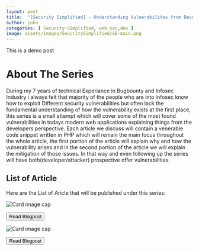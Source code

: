 ```yaml
---
layout: post
title:  "[Security Simplified] - Understanding Vulnerabilites from Developers Perespective"
author: john
categories: [ Security-Simplified, web-sec,dev ]
image: assets/images/SecuritySimplified/SE-main.png
---
```




This is a demo post


# About The Series

During my 7 years of technical Experiance in Bugbounty and Infosec Industry i always felt that majority of the people who are into infosec know how to exploit Different security vulnerabilities but often lack the fundamental understanding of how the vulnerability exists at the first place, this series is a small attempt which will cover some of the most found vulnerabilities in todays modern web applications explaining things from the developers perspective. Each article we discuss will contain a venerable code snippet written in PHP which will remain the main focus throughout the whole article, the first portion of the article will explain why and how the vulnerability arises and in the second portion of the article we will explain the mitigation of those issues. In that way and even following up the series will have both(developer/attacker) prospective offer vulnerabilities.



## List of Article

Here are the List of Aricle that will be published under this series:

<div class="container">
  <div class="row">
    
<div class="card" style="width: 18rem;">
  <img class="card-img-top" src="/blog/assets/images/SecuritySimplified/SE-Cards/1.png" alt="Card image cap">
  <div class="card-body">
       <p class="card-text"><a href="https://snapsec.co/blog/Security-Explained-Reflected-xss/"><button type="button" class="btn btn-info">Read Blogpost</button>
</a></p>

  </div>
</div>

    
<div class="card" style="width: 18rem;">
  <img class="card-img-top" src="/blog/assets/images/SecuritySimplified/SE-Cards/2.png" alt="Card image cap">
  <div class="card-body">
       <p class="card-text"><a href=""><button type="button" class="btn btn-info">Read Blogpost</button>
</a></p>
  </div>
</div>
    
    
  </div>
  </div>
